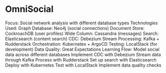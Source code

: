 # OmniSocial

Focus: Social network analysis with different database types
Technologies Used:
Graph Database: Neo4j (social connections)
Document Store: CockroachDB (user profiles)
Wide Column: Cassandra (messages)
Search: Elasticsearch (content search)
CDC: Debezium
Stream Processing: Kafka + Rudderstack
Orchestration: Kubernetes + ArgoCD
Testing: LocalStack (for development)
Data Quality: Great Expectations
Learning Flow:
Model social data across different databases
Implement CDC with Debezium
Stream data through Kafka
Process with Rudderstack
Set up search with Elasticsearch
Deploy with Kubernetes
Test with LocalStack
Implement data quality checks

